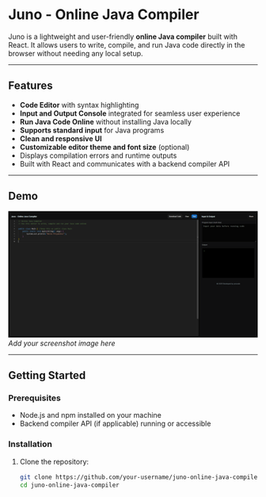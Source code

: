 # Juno - Online Java Compiler

Juno is a lightweight and user-friendly **online Java compiler** built with React. It allows users to write, compile, and run Java code directly in the browser without needing any local setup.

---

## Features

- **Code Editor** with syntax highlighting
- **Input and Output Console** integrated for seamless user experience
- **Run Java Code Online** without installing Java locally
- **Supports standard input** for Java programs
- **Clean and responsive UI**
- **Customizable editor theme and font size** (optional)
- Displays compilation errors and runtime outputs
- Built with React and communicates with a backend compiler API

---

## Demo

![Screenshot](./screenshot.png)  
*Add your screenshot image here*

---

## Getting Started

### Prerequisites

- Node.js and npm installed on your machine
- Backend compiler API (if applicable) running or accessible

### Installation

1. Clone the repository:

   ```bash
   git clone https://github.com/your-username/juno-online-java-compiler.git
   cd juno-online-java-compiler
